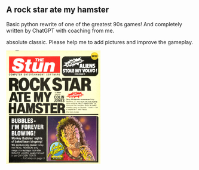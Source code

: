 ## A rock star ate my hamster
Basic python rewrite of one of the greatest 90s games! And completely written by ChatGPT with coaching from me.

absolute classic. Please help me to add pictures and improve the gameplay.

<img src="82150-rock-star-ate-my-hamster-zx-spectrum-front-cover.jpg" alt="Image description" width="50%" />
